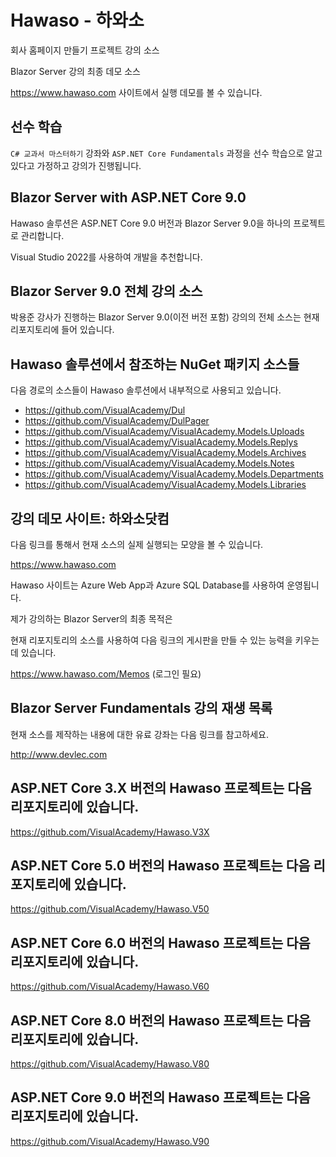 # Hawaso - 하와소

회사 홈페이지 만들기 프로젝트 강의 소스


Blazor Server 강의 최종 데모 소스

https://www.hawaso.com 사이트에서 실행 데모를 볼 수 있습니다.

## 선수 학습

`C# 교과서 마스터하기` 강좌와 `ASP.NET Core Fundamentals` 과정을 선수 학습으로 알고 있다고 가정하고 강의가 진행됩니다.


## Blazor Server with ASP.NET Core 9.0 

Hawaso 솔루션은 ASP.NET Core 9.0 버전과 Blazor Server 9.0을 하나의 프로젝트로 관리합니다.

Visual Studio 2022를 사용하여 개발을 추천합니다. 


## Blazor Server 9.0 전체 강의 소스

박용준 강사가 진행하는 Blazor Server 9.0(이전 버전 포함) 강의의 전체 소스는 현재 리포지토리에 들어 있습니다. 


## Hawaso 솔루션에서 참조하는 NuGet 패키지 소스들

다음 경로의 소스들이 Hawaso 솔루션에서 내부적으로 사용되고 있습니다. 

* https://github.com/VisualAcademy/Dul
* https://github.com/VisualAcademy/DulPager
* https://github.com/VisualAcademy/VisualAcademy.Models.Uploads
* https://github.com/VisualAcademy/VisualAcademy.Models.Replys
* https://github.com/VisualAcademy/VisualAcademy.Models.Archives
* https://github.com/VisualAcademy/VisualAcademy.Models.Notes
* https://github.com/VisualAcademy/VisualAcademy.Models.Departments
* https://github.com/VisualAcademy/VisualAcademy.Models.Libraries


## 강의 데모 사이트: 하와소닷컴

다음 링크를 통해서 현재 소스의 실제 실행되는 모양을 볼 수 있습니다.

https://www.hawaso.com

Hawaso 사이트는 Azure Web App과 Azure SQL Database를 사용하여 운영됩니다.

제가 강의하는 Blazor Server의 최종 목적은 

현재 리포지토리의 소스를 사용하여 다음 링크의 게시판을 만들 수 있는 능력을 키우는데 있습니다. 

https://www.hawaso.com/Memos (로그인 필요) 

   
## Blazor Server Fundamentals 강의 재생 목록

현재 소스를 제작하는 내용에 대한 유료 강좌는 다음 링크를 참고하세요. 

http://www.devlec.com

## ASP.NET Core 3.X 버전의 Hawaso 프로젝트는 다음 리포지토리에 있습니다.

https://github.com/VisualAcademy/Hawaso.V3X


## ASP.NET Core 5.0 버전의 Hawaso 프로젝트는 다음 리포지토리에 있습니다.

https://github.com/VisualAcademy/Hawaso.V50


## ASP.NET Core 6.0 버전의 Hawaso 프로젝트는 다음 리포지토리에 있습니다.

https://github.com/VisualAcademy/Hawaso.V60


## ASP.NET Core 8.0 버전의 Hawaso 프로젝트는 다음 리포지토리에 있습니다.

https://github.com/VisualAcademy/Hawaso.V80


## ASP.NET Core 9.0 버전의 Hawaso 프로젝트는 다음 리포지토리에 있습니다.

https://github.com/VisualAcademy/Hawaso.V90

